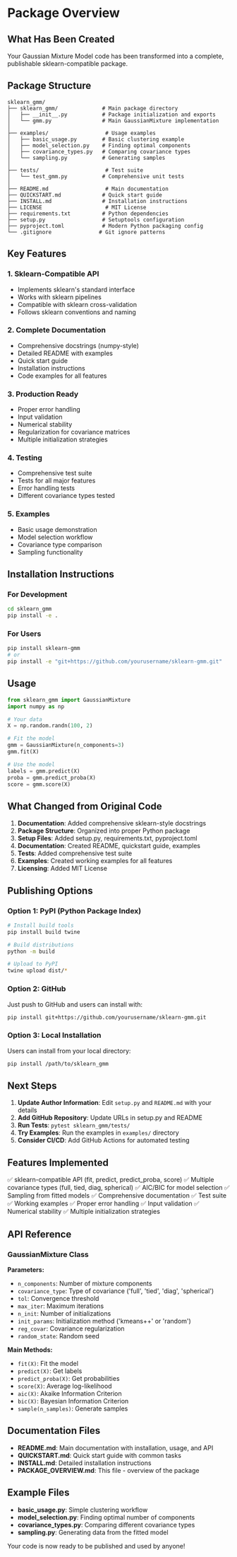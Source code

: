 # Package Overview

## What Has Been Created

Your Gaussian Mixture Model code has been transformed into a complete, publishable sklearn-compatible package.

## Package Structure

```
sklearn_gmm/
├── sklearn_gmm/              # Main package directory
│   ├── __init__.py           # Package initialization and exports
│   └── gmm.py                # Main GaussianMixture implementation
│
├── examples/                  # Usage examples
│   ├── basic_usage.py        # Basic clustering example
│   ├── model_selection.py    # Finding optimal components
│   ├── covariance_types.py   # Comparing covariance types
│   └── sampling.py           # Generating samples
│
├── tests/                     # Test suite
│   └── test_gmm.py           # Comprehensive unit tests
│
├── README.md                  # Main documentation
├── QUICKSTART.md             # Quick start guide
├── INSTALL.md                # Installation instructions
├── LICENSE                    # MIT License
├── requirements.txt          # Python dependencies
├── setup.py                  # Setuptools configuration
├── pyproject.toml            # Modern Python packaging config
└── .gitignore               # Git ignore patterns
```

## Key Features

### 1. Sklearn-Compatible API
- Implements sklearn's standard interface
- Works with sklearn pipelines
- Compatible with sklearn cross-validation
- Follows sklearn conventions and naming

### 2. Complete Documentation
- Comprehensive docstrings (numpy-style)
- Detailed README with examples
- Quick start guide
- Installation instructions
- Code examples for all features

### 3. Production Ready
- Proper error handling
- Input validation
- Numerical stability
- Regularization for covariance matrices
- Multiple initialization strategies

### 4. Testing
- Comprehensive test suite
- Tests for all major features
- Error handling tests
- Different covariance types tested

### 5. Examples
- Basic usage demonstration
- Model selection workflow
- Covariance type comparison
- Sampling functionality

## Installation Instructions

### For Development
```bash
cd sklearn_gmm
pip install -e .
```

### For Users
```bash
pip install sklearn-gmm
# or
pip install -e "git+https://github.com/yourusername/sklearn-gmm.git"
```

## Usage

```python
from sklearn_gmm import GaussianMixture
import numpy as np

# Your data
X = np.random.randn(100, 2)

# Fit the model
gmm = GaussianMixture(n_components=3)
gmm.fit(X)

# Use the model
labels = gmm.predict(X)
proba = gmm.predict_proba(X)
score = gmm.score(X)
```

## What Changed from Original Code

1. **Documentation**: Added comprehensive sklearn-style docstrings
2. **Package Structure**: Organized into proper Python package
3. **Setup Files**: Added setup.py, requirements.txt, pyproject.toml
4. **Documentation**: Created README, quickstart guide, examples
5. **Tests**: Added comprehensive test suite
6. **Examples**: Created working examples for all features
7. **Licensing**: Added MIT License

## Publishing Options

### Option 1: PyPI (Python Package Index)
```bash
# Install build tools
pip install build twine

# Build distributions
python -m build

# Upload to PyPI
twine upload dist/*
```

### Option 2: GitHub
Just push to GitHub and users can install with:
```bash
pip install git+https://github.com/yourusername/sklearn-gmm.git
```

### Option 3: Local Installation
Users can install from your local directory:
```bash
pip install /path/to/sklearn_gmm
```

## Next Steps

1. **Update Author Information**: Edit `setup.py` and `README.md` with your details
2. **Add GitHub Repository**: Update URLs in setup.py and README
3. **Run Tests**: `pytest sklearn_gmm/tests/`
4. **Try Examples**: Run the examples in `examples/` directory
5. **Consider CI/CD**: Add GitHub Actions for automated testing

## Features Implemented

✅ sklearn-compatible API (fit, predict, predict_proba, score)
✅ Multiple covariance types (full, tied, diag, spherical)
✅ AIC/BIC for model selection
✅ Sampling from fitted models
✅ Comprehensive documentation
✅ Test suite
✅ Working examples
✅ Proper error handling
✅ Input validation
✅ Numerical stability
✅ Multiple initialization strategies

## API Reference

### GaussianMixture Class

**Parameters:**
- `n_components`: Number of mixture components
- `covariance_type`: Type of covariance ('full', 'tied', 'diag', 'spherical')
- `tol`: Convergence threshold
- `max_iter`: Maximum iterations
- `n_init`: Number of initializations
- `init_params`: Initialization method ('kmeans++' or 'random')
- `reg_covar`: Covariance regularization
- `random_state`: Random seed

**Main Methods:**
- `fit(X)`: Fit the model
- `predict(X)`: Get labels
- `predict_proba(X)`: Get probabilities
- `score(X)`: Average log-likelihood
- `aic(X)`: Akaike Information Criterion
- `bic(X)`: Bayesian Information Criterion
- `sample(n_samples)`: Generate samples

## Documentation Files

- **README.md**: Main documentation with installation, usage, and API
- **QUICKSTART.md**: Quick start guide with common tasks
- **INSTALL.md**: Detailed installation instructions
- **PACKAGE_OVERVIEW.md**: This file - overview of the package

## Example Files

- **basic_usage.py**: Simple clustering workflow
- **model_selection.py**: Finding optimal number of components
- **covariance_types.py**: Comparing different covariance types
- **sampling.py**: Generating data from the fitted model

Your code is now ready to be published and used by anyone!

